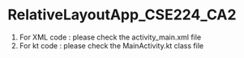 # RelativeLayoutApp_CSE224_CA2

1)  For XML code : please check the activity_main.xml file
2)  For kt code : please check the MainActivity.kt class file
